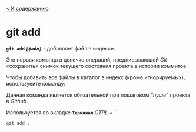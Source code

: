 [< К содержанию](../readme.md)

#     git add


 __`git add` *`[файл]`*__  - добавляет файл в индексе.

Это первая команда в цепочке операций, предписывающей _Git_ «сохранить» снимок текущего состояния проекта в истории коммитов. 


Чтобы добавить все файлы в каталог в индекс (кроме игнорируемых), используейте команду:

Данная команда является обязательной при пошаговом *"пуше"* проекта в *Github*. 


Используется во вкладке  **`Терминал`** *CTRL + `*
```bash=
git add .
```